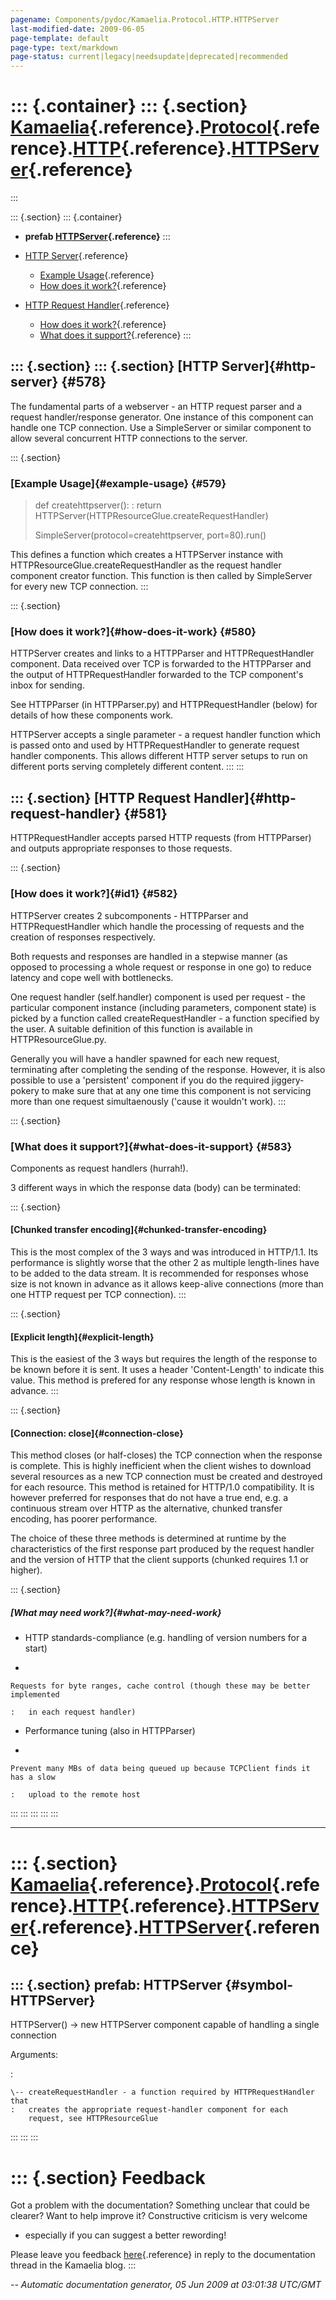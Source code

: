 ```yaml
---
pagename: Components/pydoc/Kamaelia.Protocol.HTTP.HTTPServer
last-modified-date: 2009-06-05
page-template: default
page-type: text/markdown
page-status: current|legacy|needsupdate|deprecated|recommended
---
```

::: {.container}
::: {.section}
[Kamaelia](/Components/pydoc/Kamaelia.html){.reference}.[Protocol](/Components/pydoc/Kamaelia.Protocol.html){.reference}.[HTTP](/Components/pydoc/Kamaelia.Protocol.HTTP.html){.reference}.[HTTPServer](/Components/pydoc/Kamaelia.Protocol.HTTP.HTTPServer.html){.reference}
=============================================================================================================================================================================================================================================================================
:::

::: {.section}
::: {.container}
-   **prefab
    [HTTPServer](/Components/pydoc/Kamaelia.Protocol.HTTP.HTTPServer.HTTPServer.html){.reference}**
:::

-   [HTTP Server](#578){.reference}
    -   [Example Usage](#579){.reference}
    -   [How does it work?](#580){.reference}
-   [HTTP Request Handler](#581){.reference}
    -   [How does it work?](#582){.reference}
    -   [What does it support?](#583){.reference}
:::

::: {.section}
::: {.section}
[HTTP Server]{#http-server} {#578}
---------------------------

The fundamental parts of a webserver - an HTTP request parser and a
request handler/response generator. One instance of this component can
handle one TCP connection. Use a SimpleServer or similar component to
allow several concurrent HTTP connections to the server.

::: {.section}
### [Example Usage]{#example-usage} {#579}

> def createhttpserver():
> :   return HTTPServer(HTTPResourceGlue.createRequestHandler)
>
> SimpleServer(protocol=createhttpserver, port=80).run()

This defines a function which creates a HTTPServer instance with
HTTPResourceGlue.createRequestHandler as the request handler component
creator function. This function is then called by SimpleServer for every
new TCP connection.
:::

::: {.section}
### [How does it work?]{#how-does-it-work} {#580}

HTTPServer creates and links to a HTTPParser and HTTPRequestHandler
component. Data received over TCP is forwarded to the HTTPParser and the
output of HTTPRequestHandler forwarded to the TCP component\'s inbox for
sending.

See HTTPParser (in HTTPParser.py) and HTTPRequestHandler (below) for
details of how these components work.

HTTPServer accepts a single parameter - a request handler function which
is passed onto and used by HTTPRequestHandler to generate request
handler components. This allows different HTTP server setups to run on
different ports serving completely different content.
:::
:::

::: {.section}
[HTTP Request Handler]{#http-request-handler} {#581}
---------------------------------------------

HTTPRequestHandler accepts parsed HTTP requests (from HTTPParser) and
outputs appropriate responses to those requests.

::: {.section}
### [How does it work?]{#id1} {#582}

HTTPServer creates 2 subcomponents - HTTPParser and HTTPRequestHandler
which handle the processing of requests and the creation of responses
respectively.

Both requests and responses are handled in a stepwise manner (as opposed
to processing a whole request or response in one go) to reduce latency
and cope well with bottlenecks.

One request handler (self.handler) component is used per request - the
particular component instance (including parameters, component state) is
picked by a function called createRequestHandler - a function specified
by the user. A suitable definition of this function is available in
HTTPResourceGlue.py.

Generally you will have a handler spawned for each new request,
terminating after completing the sending of the response. However, it is
also possible to use a \'persistent\' component if you do the required
jiggery-pokery to make sure that at any one time this component is not
servicing more than one request simultaenously (\'cause it wouldn\'t
work).
:::

::: {.section}
### [What does it support?]{#what-does-it-support} {#583}

Components as request handlers (hurrah!).

3 different ways in which the response data (body) can be terminated:

::: {.section}
#### [Chunked transfer encoding]{#chunked-transfer-encoding}

This is the most complex of the 3 ways and was introduced in HTTP/1.1.
Its performance is slightly worse that the other 2 as multiple
length-lines have to be added to the data stream. It is recommended for
responses whose size is not known in advance as it allows keep-alive
connections (more than one HTTP request per TCP connection).
:::

::: {.section}
#### [Explicit length]{#explicit-length}

This is the easiest of the 3 ways but requires the length of the
response to be known before it is sent. It uses a header
\'Content-Length\' to indicate this value. This method is prefered for
any response whose length is known in advance.
:::

::: {.section}
#### [Connection: close]{#connection-close}

This method closes (or half-closes) the TCP connection when the response
is complete. This is highly inefficient when the client wishes to
download several resources as a new TCP connection must be created and
destroyed for each resource. This method is retained for HTTP/1.0
compatibility. It is however preferred for responses that do not have a
true end, e.g. a continuous stream over HTTP as the alternative, chunked
transfer encoding, has poorer performance.

The choice of these three methods is determined at runtime by the
characteristics of the first response part produced by the request
handler and the version of HTTP that the client supports (chunked
requires 1.1 or higher).

::: {.section}
##### [What may need work?]{#what-may-need-work}

-   HTTP standards-compliance (e.g. handling of version numbers for a
    start)

-   

    Requests for byte ranges, cache control (though these may be better implemented

    :   in each request handler)

-   Performance tuning (also in HTTPParser)

-   

    Prevent many MBs of data being queued up because TCPClient finds it has a slow

    :   upload to the remote host
:::
:::
:::
:::
:::

------------------------------------------------------------------------

::: {.section}
[Kamaelia](/Components/pydoc/Kamaelia.html){.reference}.[Protocol](/Components/pydoc/Kamaelia.Protocol.html){.reference}.[HTTP](/Components/pydoc/Kamaelia.Protocol.HTTP.html){.reference}.[HTTPServer](/Components/pydoc/Kamaelia.Protocol.HTTP.HTTPServer.html){.reference}.[HTTPServer](/Components/pydoc/Kamaelia.Protocol.HTTP.HTTPServer.HTTPServer.html){.reference}
===========================================================================================================================================================================================================================================================================================================================================================================

::: {.section}
prefab: HTTPServer {#symbol-HTTPServer}
------------------

HTTPServer() -\> new HTTPServer component capable of handling a single
connection

Arguments:

:   

    \-- createRequestHandler - a function required by HTTPRequestHandler that
    :   creates the appropriate request-handler component for each
        request, see HTTPResourceGlue
:::
:::
:::

::: {.section}
Feedback
========

Got a problem with the documentation? Something unclear that could be
clearer? Want to help improve it? Constructive criticism is very welcome
- especially if you can suggest a better rewording!

Please leave you feedback
[here](../../../cgi-bin/blog/blog.cgi?rm=viewpost&nodeid=1142023701){.reference}
in reply to the documentation thread in the Kamaelia blog.
:::

*\-- Automatic documentation generator, 05 Jun 2009 at 03:01:38 UTC/GMT*
